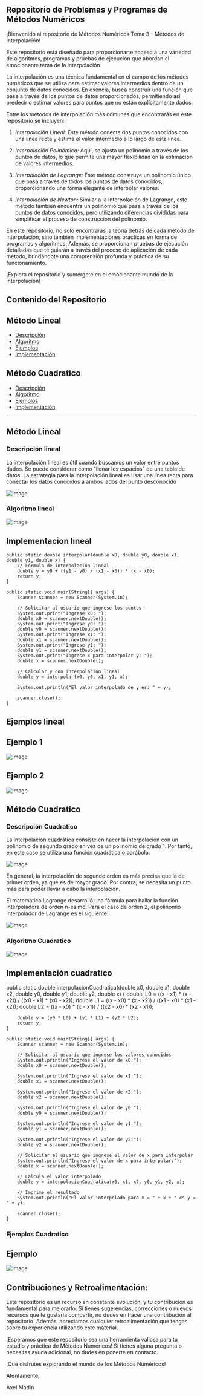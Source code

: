 ## Repositorio de Problemas y Programas de Métodos Numéricos


¡Bienvenido al repositorio de Métodos Numéricos Tema 3 - Métodos de Interpolación!

Este repositorio está diseñado para proporcionarte acceso a una variedad de algoritmos, programas y pruebas de ejecución que abordan el emocionante tema de la interpolación.

La interpolación es una técnica fundamental en el campo de los métodos numéricos que se utiliza para estimar valores intermedios dentro de un conjunto de datos conocidos. En esencia, busca construir una función que pase a través de los puntos de datos proporcionados, permitiendo así predecir o estimar valores para puntos que no están explícitamente dados.

Entre los métodos de interpolación más comunes que encontrarás en este repositorio se incluyen:

1. *Interpolación Lineal:* Este método conecta dos puntos conocidos con una línea recta y estima el valor intermedio a lo largo de esta línea.
  
2. *Interpolación Polinómica:* Aquí, se ajusta un polinomio a través de los puntos de datos, lo que permite una mayor flexibilidad en la estimación de valores intermedios.
  
3. *Interpolación de Lagrange:* Este método construye un polinomio único que pasa a través de todos los puntos de datos conocidos, proporcionando una forma elegante de interpolar valores.
  
4. *Interpolación de Newton:* Similar a la interpolación de Lagrange, este método también encuentra un polinomio que pasa a través de los puntos de datos conocidos, pero utilizando diferencias divididas para simplificar el proceso de construcción del polinomio.

En este repositorio, no solo encontrarás la teoría detrás de cada método de interpolación, sino también implementaciones prácticas en forma de programas y algoritmos. Además, se proporcionan pruebas de ejecución detalladas que te guiarán a través del proceso de aplicación de cada método, brindándote una comprensión profunda y práctica de su funcionamiento.

¡Explora el repositorio y sumérgete en el emocionante mundo de la interpolación!

## Contenido del Repositorio

## Método Lineal

- [Descripción](#descripción-lineal)
- [Algoritmo](#algoritmo-lienal)
- [Ejemplos](#ejemplos-lineal)
- [Implementación](#implementacionlineal)


## Método Cuadratico

- [Descripción](#descripción-gauss-seidel)
- [Algoritmo](#algoritmo-gauss-seidel)
- [Ejemplos](#ejemplos-gauss-seidel)
- [Implementación](#implementación-gauss-seidel)


---

## Método Lineal

### Descripción lineal

La interpolación lineal es útil cuando buscamos un valor entre puntos dados. Se puede considerar como "llenar los espacios" de una tabla de datos. La estrategia para la interpolación lineal es usar una línea recta para conectar los datos conocidos a ambos lados del punto desconocido

![image](https://github.com/xlmdn/Problemario_T5/assets/147437527/a9087117-3c63-458c-a633-6f811e2c81bb)


### Algoritmo lineal

![image](https://github.com/xlmdn/Problemario_T5/assets/147437527/becee10b-de29-4d5e-918e-0ab98d50b0b2)


## Implementacion lineal

    public static double interpolar(double x0, double y0, double x1, double y1, double x) {
        // Fórmula de interpolación lineal
        double y = y0 + ((y1 - y0) / (x1 - x0)) * (x - x0);
        return y;
    }

    public static void main(String[] args) {
        Scanner scanner = new Scanner(System.in);

        // Solicitar al usuario que ingrese los puntos
        System.out.print("Ingrese x0: ");
        double x0 = scanner.nextDouble();
        System.out.print("Ingrese y0: ");
        double y0 = scanner.nextDouble();
        System.out.print("Ingrese x1: ");
        double x1 = scanner.nextDouble();
        System.out.print("Ingrese y1: ");
        double y1 = scanner.nextDouble();
        System.out.print("Ingrese x para interpolar y: ");
        double x = scanner.nextDouble();

        // Calcular y con interpolación lineal
        double y = interpolar(x0, y0, x1, y1, x);

        System.out.println("El valor interpolado de y es: " + y);

        scanner.close();
    }

## Ejemplos lineal

## Ejemplo 1

![image](https://github.com/xlmdn/Problemario_T5/assets/147437527/e8921924-b8ec-460b-98e0-b8dbf0510373)

## Ejemplo 2

![image](https://github.com/xlmdn/Problemario_T5/assets/147437527/42b2838f-9da8-4366-abcb-bbdd97c9e316)





## Método Cuadratico

### Descripción Cuadratico

La interpolación cuadrática consiste en hacer la interpolación con un polinomio de segundo grado en vez de un polinomio de grado 1. Por tanto, en este caso se utiliza una función cuadrática o parábola.

![image](https://github.com/xlmdn/Problemario_T5/assets/147437527/5aeec2ca-2bf3-4c74-a5ae-af2c0ab5ef4f)

En general, la interpolación de segundo orden es más precisa que la de primer orden, ya que es de mayor grado. Por contra, se necesita un punto más para poder llevar a cabo la interpolación.

El matemático Lagrange desarrolló una fórmula para hallar la función interpoladora de orden n-ésimo. Para el caso de orden 2, el polinomio interpolador de Lagrange es el siguiente:


![image](https://github.com/xlmdn/Problemario_T5/assets/147437527/c2f7b6f0-1212-4f3d-b009-c92f52b2ef96)



### Algoritmo Cuadratico

![image](https://github.com/xlmdn/Problemario_T5/assets/147437527/9b295337-a942-44a9-bc2c-e2eb381fda9e)


## Implementación cuadratico


  public static double interpolacionCuadratica(double x0, double x1, double x2, double y0, double y1, double y2, double x) {
        double L0 = ((x - x1) * (x - x2)) / ((x0 - x1) * (x0 - x2));
        double L1 = ((x - x0) * (x - x2)) / ((x1 - x0) * (x1 - x2));
        double L2 = ((x - x0) * (x - x1)) / ((x2 - x0) * (x2 - x1));
        
        double y = (y0 * L0) + (y1 * L1) + (y2 * L2);
        return y;
    }

    public static void main(String[] args) {
        Scanner scanner = new Scanner(System.in);
        
        // Solicitar al usuario que ingrese los valores conocidos
        System.out.println("Ingrese el valor de x0:");
        double x0 = scanner.nextDouble();
        
        System.out.println("Ingrese el valor de x1:");
        double x1 = scanner.nextDouble();
        
        System.out.println("Ingrese el valor de x2:");
        double x2 = scanner.nextDouble();
        
        System.out.println("Ingrese el valor de y0:");
        double y0 = scanner.nextDouble();
        
        System.out.println("Ingrese el valor de y1:");
        double y1 = scanner.nextDouble();
        
        System.out.println("Ingrese el valor de y2:");
        double y2 = scanner.nextDouble();
        
        // Solicitar al usuario que ingrese el valor de x para interpolar
        System.out.println("Ingrese el valor de x para interpolar:");
        double x = scanner.nextDouble();
        
        // Calcula el valor interpolado
        double y = interpolacionCuadratica(x0, x1, x2, y0, y1, y2, x);
        
        // Imprime el resultado
        System.out.println("El valor interpolado para x = " + x + " es y = " + y);
        
        scanner.close();
    }

### Ejemplos Cuadratico

## Ejemplo 

![image](https://github.com/xlmdn/prueba/assets/147437527/12d8ad21-6a27-41b7-93dc-55e8ee3af5e3)





## Contribuciones y Retroalimentación:

Este repositorio es un recurso en constante evolución, y tu contribución es fundamental para mejorarlo. Si tienes sugerencias, correcciones o nuevos recursos que te gustaría compartir, no dudes en hacer una contribución al repositorio. Además, apreciamos cualquier retroalimentación que tengas sobre tu experiencia utilizando este material.

¡Esperamos que este repositorio sea una herramienta valiosa para tu estudio y práctica de Métodos Numéricos! Si tienes alguna pregunta o necesitas ayuda adicional, no dudes en ponerte en contacto.

¡Que disfrutes explorando el mundo de los Métodos Numéricos!

Atentamente, 

Axel Madin